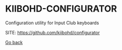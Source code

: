 # KIIBOHD-CONFIGURATOR
 
 Configuration utility for Input Club keyboards
 
 SITE: https://github.com/kiibohd/configurator

 [Go back](https://portable-linux-apps.github.io/apps.html)
